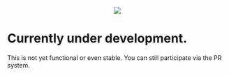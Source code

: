 <p align="center">
  <img src="https://zupimages.net/up/21/03/8u7r.png" />
</p>

# Currently under development.
This is not yet functional or even stable.
You can still participate via the PR system.
